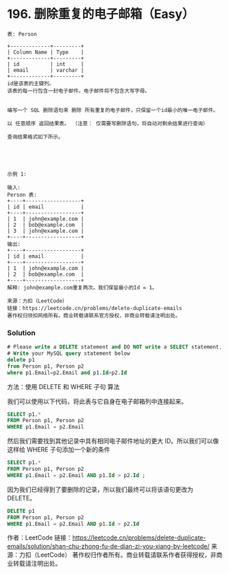 # 196. 删除重复的电子邮箱（Easy）

```
表: Person

+-------------+---------+
| Column Name | Type    |
+-------------+---------+
| id          | int     |
| email       | varchar |
+-------------+---------+
id是该表的主键列。
该表的每一行包含一封电子邮件。电子邮件将不包含大写字母。
 

编写一个 SQL 删除语句来 删除 所有重复的电子邮件，只保留一个id最小的唯一电子邮件。

以 任意顺序 返回结果表。 （注意： 仅需要写删除语句，将自动对剩余结果进行查询）

查询结果格式如下所示。

 

 

示例 1:

输入: 
Person 表:
+----+------------------+
| id | email            |
+----+------------------+
| 1  | john@example.com |
| 2  | bob@example.com  |
| 3  | john@example.com |
+----+------------------+
输出: 
+----+------------------+
| id | email            |
+----+------------------+
| 1  | john@example.com |
| 2  | bob@example.com  |
+----+------------------+
解释: john@example.com重复两次。我们保留最小的Id = 1。

来源：力扣（LeetCode）
链接：https://leetcode.cn/problems/delete-duplicate-emails
著作权归领扣网络所有。商业转载请联系官方授权，非商业转载请注明出处。
```

### Solution

```sql
# Please write a DELETE statement and DO NOT write a SELECT statement.
# Write your MySQL query statement below
delete p1 
from Person p1, Person p2 
where p1.Email=p2.Email and p1.Id>p2.Id
```

方法：使用 DELETE 和 WHERE 子句 算法

我们可以使用以下代码，将此表与它自身在电子邮箱列中连接起来。



```sql
SELECT p1.* 
FROM Person p1, Person p2 
WHERE p1.Email = p2.Email
```

&#x20;然后我们需要找到其他记录中具有相同电子邮件地址的更大 ID。所以我们可以像这样给 WHERE 子句添加一个新的条件

```sql
SELECT p1.* 
FROM Person p1, Person p2 
WHERE p1.Email = p2.Email AND p1.Id > p2.Id ;
```

因为我们已经得到了要删除的记录，所以我们最终可以将该语句更改为 DELETE。

```sql
DELETE p1 
FROM Person p1, Person p2 
WHERE p1.Email = p2.Email AND p1.Id > p2.Id
```

作者：LeetCode 链接：https://leetcode.cn/problems/delete-duplicate-emails/solution/shan-chu-zhong-fu-de-dian-zi-you-xiang-by-leetcode/ 来源：力扣（LeetCode） 著作权归作者所有。商业转载请联系作者获得授权，非商业转载请注明出处。
